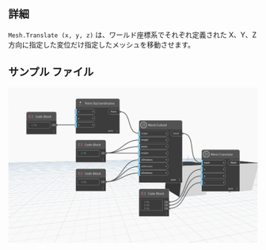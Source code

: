## 詳細
`Mesh.Translate (x, y, z)` は、ワールド座標系でそれぞれ定義された X、Y、Z 方向に指定した変位だけ指定したメッシュを移動させます。

## サンプル ファイル

![Example](./Autodesk.DesignScript.Geometry.Mesh.Translate(mesh.x.y.z)_img.jpg)
